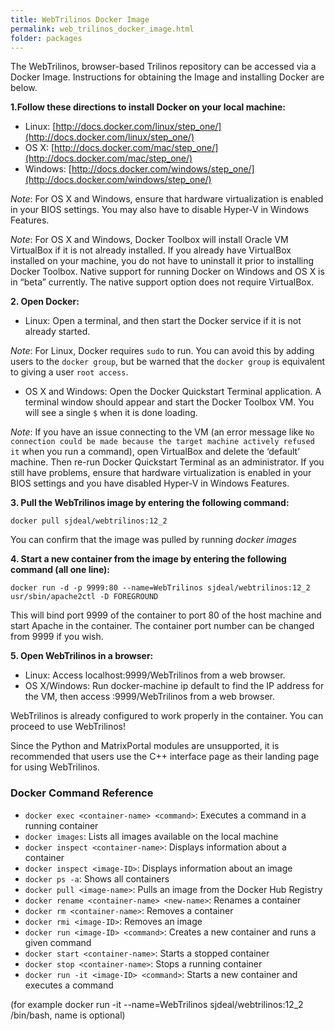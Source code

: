 ```yaml
---
title: WebTrilinos Docker Image
permalink: web_trilinos_docker_image.html
folder: packages
---
```


The WebTrilinos, browser-based Trilinos repository can be accessed via a Docker Image. Instructions for obtaining the Image and installing Docker are below.

**1.Follow these directions to install Docker on your local machine:**

* Linux: [http://docs.docker.com/linux/step_one/](http://docs.docker.com/linux/step_one/)  
* OS X: [http://docs.docker.com/mac/step_one/](http://docs.docker.com/mac/step_one/)  
* Windows: [http://docs.docker.com/windows/step_one/](http://docs.docker.com/windows/step_one/)

_Note_: For OS X and Windows, ensure that hardware virtualization is enabled in your BIOS settings. You may also have to disable Hyper-V in Windows Features.

_Note_: For OS X and Windows, Docker Toolbox will install Oracle VM VirtualBox if it is not already installed. If you already have VirtualBox installed on your machine, you do not have to uninstall it prior to installing Docker Toolbox. Native support for running Docker on Windows and OS X is in “beta” currently. The native support option does not require VirtualBox.

**2. Open Docker:**

* Linux: Open a terminal, and then start the Docker service if it is not already started.

_Note_: For Linux, Docker requires `sudo` to run. You can avoid this by adding users to the `docker group`, but be warned that the `docker group` is equivalent to giving a user `root access`.

* OS X and Windows: Open the Docker Quickstart Terminal application. A terminal window should appear and start the Docker Toolbox VM. 
You will see a single `$` when it is done loading.

_Note_: If you have an issue connecting to the VM (an error message like `No connection could be made because the target machine actively refused it` when you run a command), 
open VirtualBox and delete the ‘default’ machine. Then re-run Docker Quickstart Terminal as an administrator. 
If you still have problems, ensure that hardware virtualization is enabled in your BIOS settings and you have disabled Hyper-V in Windows Features.

**3. Pull the WebTrilinos image by entering the following command:**

`docker pull sjdeal/webtrilinos:12_2`

You can confirm that the image was pulled by running _docker images_

**4. Start a new container from the image by entering the following command (all one line):**

`docker run -d -p 9999:80 --name=WebTrilinos sjdeal/webtrilinos:12_2 usr/sbin/apache2ctl -D FOREGROUND`

This will bind port 9999 of the container to port 80 of the host machine and start Apache in the container. The container port number can be changed from 9999 if you wish.

**5. Open WebTrilinos in a browser:**

* Linux: Access localhost:9999/WebTrilinos from a web browser.
* OS X/Windows: Run docker-machine ip default to find the IP address for the VM, then access <ip>:9999/WebTrilinos from a web browser.

WebTrilinos is already configured to work properly in the container. You can proceed to use WebTrilinos!

Since the Python and MatrixPortal modules are unsupported, it is recommended that users use the C++ interface page as their landing page for using WebTrilinos.

### Docker Command Reference

* `docker exec <container-name> <command>`: Executes a command in a running container
* `docker images`: Lists all images available on the local machine
* `docker inspect <container-name>`: Displays information about a container
* `docker inspect <image-ID>`: Displays information about an image
* `docker ps -a`: Shows all containers
* `docker pull <image-name>`: Pulls an image from the Docker Hub Registry
* `docker rename <container-name> <new-name>`: Renames a container
* `docker rm <container-name>`: Removes a container
* `docker rmi <image-ID>`: Removes an image
* `docker run <image-ID> <command>`: Creates a new container and runs a given command
* `docker start <container-name>`: Starts a stopped container
* `docker stop <container-name>`: Stops a running container
* `docker run -it <image-ID> <command>`: Starts a new container and executes a command

(for example docker run -it --name=WebTrilinos sjdeal/webtrilinos:12_2 /bin/bash, name is optional)